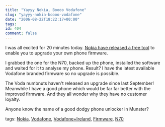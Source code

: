 ```yaml
---
title: "Yayyy Nokia, Boooo Vodafone"
slug: "yayyy-nokia-boooo-vodafone"
date: "2006-08-22T18:22:17+00:00"
tags:
id: 404
comment: false
---
```


I was all excited for 20 minutes today. [Nokia have released a free tool](http://www.theregister.co.uk/2006/08/22/nokia_firmware_diy/) to enable you to upgrade your own phone firmware. 

I grabbed the one for the N70, backed up the phone, installed the software and waited for it to analyse my phone. Result? I have the latest available Vodafone branded firmware so no upgrade is possible. 

The Voda numbnuts haven't released an upgrade since last September! Meanwhile I have a good phone which would be far far better with the improved firmware. And they all wonder why they have no customer loyalty.&nbsp;

Anyone know the name of a good dodgy phone unlocker in Munster?

tags: [Nokia](http://technorati.com/tag/Nokia), [Vodafone](http://technorati.com/tag/Vodafone), [Vodafone+Ireland](http://technorati.com/tag/Vodafone+Ireland), [Firmware](http://technorati.com/tag/Firmware), [N70](http://technorati.com/tag/N70)
